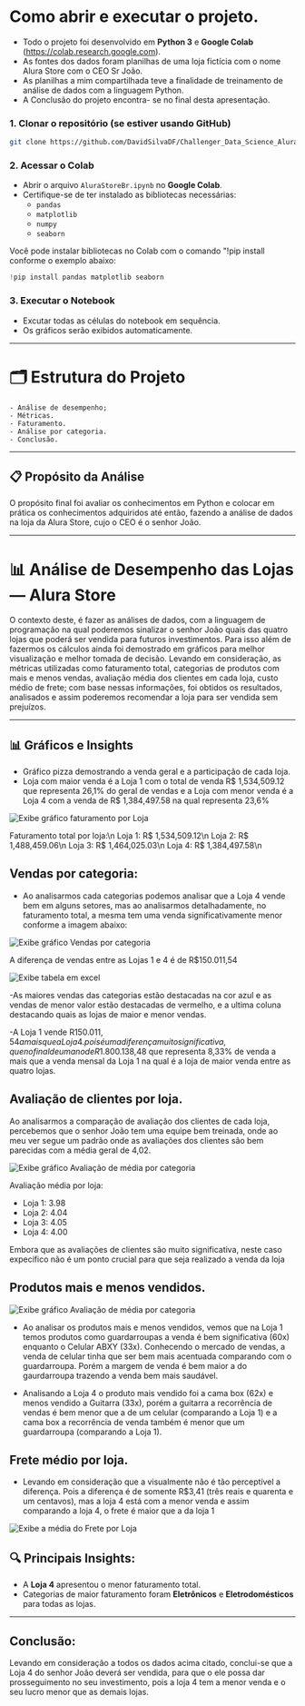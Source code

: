 #  Como abrir e executar o projeto.

- Todo o projeto foi desenvolvido em **Python 3** e **Google Colab** (https://colab.research.google.com).
- As fontes dos dados foram planilhas de uma loja fictícia com o nome Alura Store com o CEO Sr João.
- As planilhas a mim compartilhada teve a finalidade de treinamento de análise de dados com a linguagem Python.
- A Conclusão do projeto encontra- se no final desta apresentação.


### 1. Clonar o repositório (se estiver usando GitHub)
```bash
git clone https://github.com/DavidSilvaDF/Challenger_Data_Science_AluraStore
```
### 2. Acessar o Colab
- Abrir o arquivo `AluraStoreBr.ipynb` no **Google Colab**. 
- Certifique-se de ter instalado as bibliotecas necessárias:
  - `pandas`
  - `matplotlib`
  - `numpy`
  - `seaborn` 

Você pode instalar bibliotecas no Colab com o comando "!pip install conforme o exemplo abaixo:
```python
!pip install pandas matplotlib seaborn
```

### 3. Executar o Notebook
- Excutar todas as células do notebook em sequência.
- Os gráficos serão exibidos automaticamente.

---

# 🗂️ Estrutura do Projeto

	- Análise de desempenho;
	- Métricas.
	- Faturamento.
	- Análise por categoria.
	- Conclusão.

---

## 📋 Propósito da Análise
O propósito final foi avaliar os conhecimentos em Python e colocar em prática os conhecimentos adquiridos até então, fazendo a análise de dados na loja da Alura Store, cujo o CEO é o senhor João.

---

# 📊 Análise de Desempenho das Lojas — Alura Store

O contexto deste, é fazer as análises de dados, com a linguagem de programação na qual poderemos sinalizar o senhor João quais das quatro lojas que poderá ser vendida para futuros investimentos. Para isso além de fazermos os cálculos ainda foi demostrado em gráficos para melhor visualização e melhor tomada de decisão. 
Levando em consideração, as métricas utilizadas como faturamento total, categorias de produtos com mais e menos vendas, avaliação média dos clientes em cada loja, custo médio de frete; com base nessas informações, foi obtidos os resultados, analisados e assim poderemos recomendar a loja para ser vendida sem prejuízos.

---

## 📊 Gráficos e Insights

- Gráfico pizza demostrando a venda geral e a participação de cada loja. 
- Loja com maior venda é a Loja 1 com o total de venda R$ 1,534,509.12 que representa 26,1% do geral de vendas e a Loja com menor venda é a Loja 4 com a venda de R$ 1,384,497.58 na qual representa 23,6% 


![Exibe gráfico faturamento por Loja](images/faturamento_loja.png)

Faturamento total por loja:\n
Loja 1: R$ 1,534,509.12\n
Loja 2: R$ 1,488,459.06\n
Loja 3: R$ 1,464,025.03\n
Loja 4: R$ 1,384,497.58\n

## Vendas por categoria:

- Ao analisarmos cada categorias podemos analisar que a Loja 4 vende bem em alguns setores, mas ao analisarmos detalhadamente, no faturamento total, a mesma tem uma venda significativamente menor conforme a imagem abaixo:


![Exibe gráfico Vendas por categoria](images/Vendas_categoria.png)


A diferença de vendas entre as Lojas 1 e 4 é de R$150.011,54 

![Exibe tabela em excel](images/Tabela_excel_vendas.png)

-As maiores vendas das categorias estão destacadas na cor azul e as vendas de menor valor estão destacadas de vermelho, e a ultima coluna destacando quais as lojas de maior e menor vendas.

-A Loja 1 vende R$150.011,54 a mais que a Loja 4. pois é uma diferença muito significativa, que no final de um ano de R$1.800.138,48 que representa 8,33% de venda a mais que a venda mensal da Loja 1 na qual é a loja de maior venda entre as quatro lojas.


## Avaliação de clientes por loja.


Ao analisarmos a comparação de avaliação dos clientes de cada loja, percebemos que o senhor João tem uma equipe bem treinada, onde ao meu ver segue um padrão onde as avaliações dos clientes são bem parecidas com a média geral de 4,02.


![Exibe gráfico Avaliação de média por categoria](images/Avaliacao_media_loja.png)

Avaliação média por loja:
- Loja 1: 3.98
- Loja 2: 4.04
- Loja 3: 4.05
- Loja 4: 4.00

Embora que as avaliações de clientes são muito significativa, neste caso expecífico não é um ponto crucial para que seja realizado a venda da loja

## Produtos mais e menos vendidos.

![Exibe gráfico Avaliação de média por categoria](images/produtos_mais_e_menos_vendidos.png)

- Ao analisar os produtos mais e menos vendidos, vemos que na Loja 1 temos produtos como guardarroupas a venda é bem significativa (60x) enquanto o Celular ABXY (33x). Conhecendo o mercado de vendas, a venda de celular tinha que ser bem mais acentuada comparando com o guardarroupa. Porém a margem de venda é bem maior a do gaurdarroupa trazendo a venda bem mais saudável.

- Analisando a Loja 4 o produto mais vendido foi a cama box (62x) e menos vendido a Guitarra (33x), porém a guitarra a recorrência de vendas é bem menor que a de um celular (comparando a Loja 1) e a cama box a recorrência de venda também é menor que um guardarroupa (comparando a Loja 1).


## Frete médio por loja.


- Levando em consideração que a visualmente não é tão perceptível a diferença. Pois a diferença é de somente R$3,41 (três reais e quarenta e um centavos), mas a loja 4 está com a menor venda e assim comparando a loja 4, o frete é maior que a da loja 1 

![Exibe a média do Frete por Loja](images/frete_medio_loja.png)


## 🔍 **Principais Insights**:

- A **Loja 4** apresentou o menor faturamento total.
- Categorias de maior faturamento foram **Eletrônicos** e **Eletrodomésticos** para todas as lojas.

---

##  Conclusão:

Levando em consideração a todos os dados acima citado, conclui-se que a Loja 4 do senhor João deverá ser vendida, para que o ele possa dar prosseguimento no seu investimento, pois a loja 4 tem a menor venda e o seu lucro menor que as demais lojas.